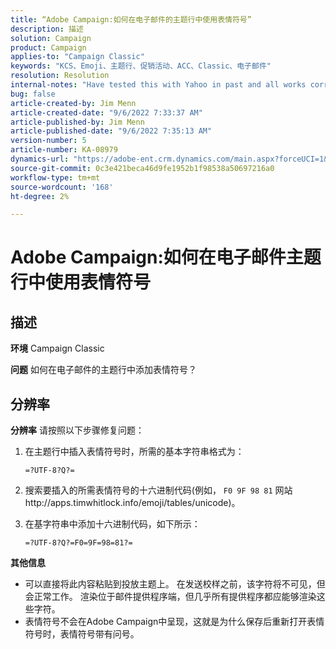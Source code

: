```yaml
---
title: “Adobe Campaign:如何在电子邮件的主题行中使用表情符号”
description: 描述
solution: Campaign
product: Campaign
applies-to: "Campaign Classic"
keywords: "KCS、Emoji、主题行、促销活动、ACC、Classic、电子邮件"
resolution: Resolution
internal-notes: "Have tested this with Yahoo in past and all works correctly, but Microsoft Outlook only displays the encoding"
bug: false
article-created-by: Jim Menn
article-created-date: "9/6/2022 7:33:37 AM"
article-published-by: Jim Menn
article-published-date: "9/6/2022 7:35:13 AM"
version-number: 5
article-number: KA-08979
dynamics-url: "https://adobe-ent.crm.dynamics.com/main.aspx?forceUCI=1&pagetype=entityrecord&etn=knowledgearticle&id=dbbd8a36-b62d-ed11-9db1-0022480866ad"
source-git-commit: 0c3e421beca46d9fe1952b1f98538a50697216a0
workflow-type: tm+mt
source-wordcount: '168'
ht-degree: 2%

---
```


# Adobe Campaign:如何在电子邮件主题行中使用表情符号

## 描述


<b>环境</b>
Campaign Classic

<b>问题</b>
如何在电子邮件的主题行中添加表情符号？




## 分辨率


<b>分辨率</b>
请按照以下步骤修复问题：

1. 在主题行中插入表情符号时，所需的基本字符串格式为：

   `=?UTF-8?Q?=`
2. 搜索要插入的所需表情符号的十六进制代码(例如， `F0 9F 98 81` 网站http://apps.timwhitlock.info/emoji/tables/unicode)。
3. 在基字符串中添加十六进制代码，如下所示：

   `=?UTF-8?Q?=F0=9F=98=81?=`


<b>其他信息</b>

- 可以直接将此内容粘贴到投放主题上。 在发送校样之前，该字符将不可见，但会正常工作。 渲染位于邮件提供程序端，但几乎所有提供程序都应能够渲染这些字符。
- 表情符号不会在Adobe Campaign中呈现，这就是为什么保存后重新打开表情符号时，表情符号带有问号。



